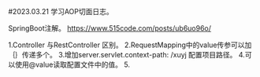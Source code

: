 #2023.03.21
学习AOP切面日志。

SpringBoot注解。 https://www.515code.com/posts/ub6uo96o/

1.Controller 与RestController 区别。
2.RequestMapping中的value传参可以加｛｝传递多个。
3.增加server.servlet.context-path: /xuyj 配置项目路径。
4.可以使用@value读取配置文件中的值。
5.